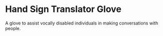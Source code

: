 # Hand Sign Translator Glove
 A glove to assist vocally disabled individuals in making conversations with people.

